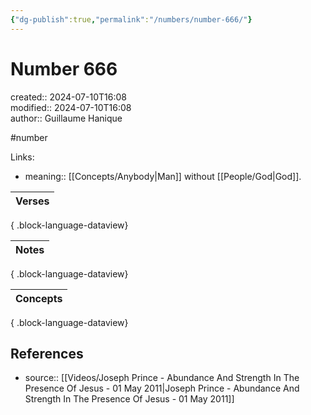 ```yaml
---
{"dg-publish":true,"permalink":"/numbers/number-666/"}
---
```



# Number 666

created:: 2024-07-10T16:08  
modified:: 2024-07-10T16:08  
author:: Guillaume Hanique

#number

Links:

- meaning:: [[Concepts/Anybody\|Man]] without [[People/God\|God]].

| Verses |
| ------ |

{ .block-language-dataview}

| Notes |
| ----- |

{ .block-language-dataview}

| Concepts |
| -------- |

{ .block-language-dataview}

## References

- source:: [[Videos/Joseph Prince - Abundance And Strength In The Presence Of Jesus - 01 May 2011\|Joseph Prince - Abundance And Strength In The Presence Of Jesus - 01 May 2011]]
